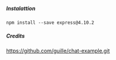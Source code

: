 ##### Instalattion
```shell
npm install --save express@4.10.2
```

##### Credits
https://github.com/guille/chat-example.git
